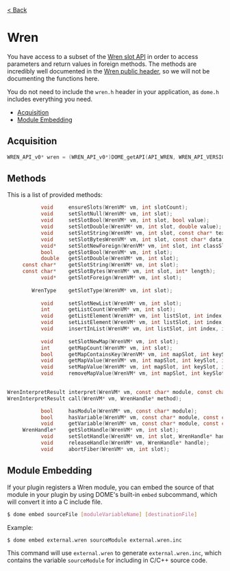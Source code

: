 [< Back](.)

Wren
===============

You have access to a subset of the [Wren slot API](https://wren.io/embedding/slots-and-handles.html) in order to access parameters and return values in foreign methods.
The methods are incredibly well documented in the [Wren public header](https://github.com/wren-lang/wren/blob/main/src/include/wren.h), so we will not be documenting the functions here.
 
You do not need to include the `wren.h` header in your application, as `dome.h` includes everything you need.

  * [Acquisition](#acquistion)
  * [Module Embedding](#module-embedding)

## Acquisition

```c
WREN_API_v0* wren = (WREN_API_v0*)DOME_getAPI(API_WREN, WREN_API_VERSION);
```

## Methods
This is a list of provided methods:
```c
           void     ensureSlots(WrenVM* vm, int slotCount);
           void     setSlotNull(WrenVM* vm, int slot);
           void     setSlotBool(WrenVM* vm, int slot, bool value);
           void     setSlotDouble(WrenVM* vm, int slot, double value);
           void     setSlotString(WrenVM* vm, int slot, const char* text);
           void     setSlotBytesWrenVM* vm, int slot, const char* data, size_t length);
           void*    setSlotNewForeign(WrenVM* vm, int slot, int classSlot, size_t length);
           bool     getSlotBool(WrenVM* vm, int slot);
           double   getSlotDouble(WrenVM* vm, int slot);    
     const char*    getSlotString(WrenVM* vm, int slot);   
     const char*    getSlotBytes(WrenVM* vm, int slot, int* length);                   
           void*    getSlotForeign(WrenVM* vm, int slot);                   
 
        WrenType    getSlotType(WrenVM* vm, int slot);
 
           void     setSlotNewList(WrenVM* vm, int slot);
           int      getListCount(WrenVM* vm, int slot);
           void     getListElement(WrenVM* vm, int listSlot, int index, int elementSlot);
           void     setListElement(WrenVM* vm, int listSlot, int index, int elementSlot);
           void     insertInList(WrenVM* vm, int listSlot, int index, int elementSlot);
 
           void     setSlotNewMap(WrenVM* vm, int slot);
           int      getMapCount(WrenVM* vm, int slot);
           bool     getMapContainsKey(WrenVM* vm, int mapSlot, int keySlot);
           void     getMapValue(WrenVM* vm, int mapSlot, int keySlot, int valueSlot);
           void     setMapValue(WrenVM* vm, int mapSlot, int keySlot, int valueSlot);
           void     removeMapValue(WrenVM* vm, int mapSlot, int keySlot, int removedValueSlot);
 

WrenInterpretResult interpret(WrenVM* vm, const char* module, const char* source);
WrenInterpretResult call(WrenVM* vm, WrenHandle* method);

           bool     hasModule(WrenVM* vm, const char* module);
           bool     hasVariable(WrenVM* vm, const char* module, const char* name);
           void     getVariable(WrenVM* vm, const char* module, const char* name, int slot);
     WrenHandle*    getSlotHandle(WrenVM* vm, int slot);
           void     setSlotHandle(WrenVM* vm, int slot, WrenHandle* handle);
           void     releaseHandle(WrenVM* vm, WrenHandle* handle);
           void     abortFiber(WrenVM* vm, int slot);
```

## Module Embedding

If your plugin registers a Wren module, you can embed the source of that module in your plugin by using DOME's built-in `embed` subcommand, which will convert it into a C include file.

```sh
$ dome embed sourceFile [moduleVariableName] [destinationFile]
```

Example:

```sh
$ dome embed external.wren sourceModule external.wren.inc
```

This command will use `external.wren` to generate `external.wren.inc`, which contains the variable `sourceModule` for including in C/C++ source code.
